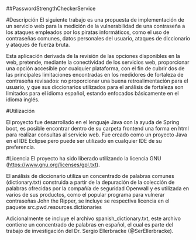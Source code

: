 
##PasswordStrengthCheckerService

#Descripción
El siguiente trabajo es una propuesta de implementación de un servicio web para la medición de la vulnerabilidad de una
contraseña a los ataques empleados por los piratas informáticos, como el uso de contraseñas comunes, datos personales del
usuario, ataques de diccionario y ataques de fuerza bruta.

Esta aplicación derivada de la revisión de las opciones disponibles en la web, pretende, mediante la conectividad de los
servicios web, proporcionar una opción accesible por cualquier plataforma, con el fin de cubrir dos de las principales
limitaciones encontradas en los medidores de fortaleza de contraseña revisados: no proporcionar una buena retroalimentación
para el usuario, y que sus diccionarios utilizados para el análisis de fortaleza son limitados para el idioma español, estando
enfocados básicamente en el idioma inglés.

#Utilización

El proyecto fue desarrollado en el lenguaje Java con la ayuda de Spring boot, es posible encontrar dentro de su
carpeta frontend una forma en html para realizar consultas al servicio web. Fue creado como un proyecto Java en el IDE
Eclipse pero puede ser utilizado en cualquier IDE de su preferencia.

#Licencia
El proyecto ha sido liberado utilizando la licencia GNU (https://www.gnu.org/licenses/gpl.txt).

El análisis de diccionario utiliza un concentrado de palabras comunes (dictionary.txt) construida a partir de la depuración de la colección de palabras ofrecidas por la compañía de seguridad Openwall y es utilizada en varios de sus productos, como el popular programa para vulnerar contraseñas John the Ripper, se incluye se respectiva licencia en el paquete
src.pwd.resources.dictionaries

Adicionalmente se incluye el archivo spanish_dictionary.txt, este archivo contiene un concentrado de palabras en español, el cual es parte del trabajo de investigación del Dr. Sergio Ellerbracke (@SerEllerbracke).